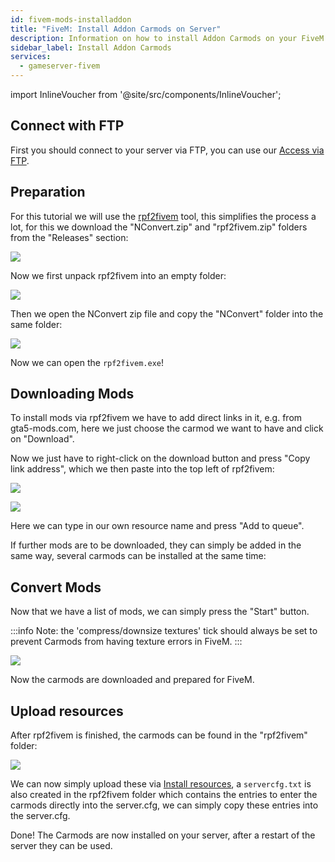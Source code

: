 ```yaml
---
id: fivem-mods-installaddon
title: "FiveM: Install Addon Carmods on Server"
description: Information on how to install Addon Carmods on your FiveM server from ZAP-Hosting - ZAP-Hosting.com documentation
sidebar_label: Install Addon Carmods
services:
  - gameserver-fivem
---
```


import InlineVoucher from '@site/src/components/InlineVoucher';

<InlineVoucher />

## Connect with FTP

First you should connect to your server via FTP, you can use our [Access via FTP](gameserver-ftpaccess.md).

## Preparation

For this tutorial we will use the [rpf2fivem](https://github.com/Avenze/rpf2fivem-repository/releases/latest) tool, this simplifies the process a lot, for this we download the "NConvert.zip" and "rpf2fivem.zip" folders from the "Releases" section:

![](https://screensaver01.zap-hosting.com/index.php/s/7o2JCm3SdMz5Gga/preview)

Now we first unpack rpf2fivem into an empty folder:

![](https://screensaver01.zap-hosting.com/index.php/s/czBs5E82SpPa2Px/preview)

Then we open the NConvert zip file and copy the "NConvert" folder into the same folder:

![](https://screensaver01.zap-hosting.com/index.php/s/8qNGTCMLjgZNTbK/preview)


Now we can open the `rpf2fivem.exe`!


## Downloading Mods

To install mods via rpf2fivem we have to add direct links in it, e.g. from gta5-mods.com, here we just choose the carmod we want to have and click on "Download".

Now we just have to right-click on the download button and press "Copy link address", which we then paste into the top left of rpf2fivem:

![](https://screensaver01.zap-hosting.com/index.php/s/T6ksM4qmfodiy8s/preview)

![](https://screensaver01.zap-hosting.com/index.php/s/cdNmSztB69TN74T/preview)


Here we can type in our own resource name and press "Add to queue".

If further mods are to be downloaded, they can simply be added in the same way, several carmods can be installed at the same time:

## Convert Mods

Now that we have a list of mods, we can simply press the "Start" button.

:::info
Note: the 'compress/downsize textures' tick should always be set to prevent Carmods from having texture errors in FiveM.
:::

![](https://screensaver01.zap-hosting.com/index.php/s/BrFZWJkMaryLrzg/preview)

Now the carmods are downloaded and prepared for FiveM.

## Upload resources

After rpf2fivem is finished, the carmods can be found in the "rpf2fivem" folder:

![](https://screensaver01.zap-hosting.com/index.php/s/yPCK5nwFa9Xscif/preview)

We can now simply upload these via [Install resources](fivem-installresources.md), a `servercfg.txt` is also created in the rpf2fivem folder which contains the entries to enter the carmods directly into the server.cfg, we can simply copy these entries into the server.cfg.


Done! The Carmods are now installed on your server, after a restart of the server they can be used.
